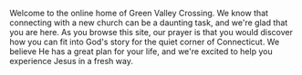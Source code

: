 Welcome to the online home of Green Valley Crossing. We know that
connecting with a new church can be a daunting task, and we're glad
that you are here. As you browse this site, our prayer is that you
would discover how you can fit into God's story for the quiet corner
of Connecticut. We believe He has a great plan for your life, and
we're excited to help you experience Jesus in a fresh way.

